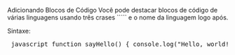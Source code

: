Adicionando Blocos de Código
Você pode destacar blocos de código de várias linguagens usando três crases ````` e o nome da linguagem logo após.

Sintaxe:

<pre> javascript function sayHello() { console.log("Hello, world!"); } </pre>
